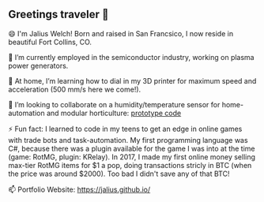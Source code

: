 ## Greetings traveler 👋
 😄 I'm Jalius Welch! Born and raised in San Francsico, I now reside in beautiful Fort Collins, CO.
 
 🔭 I’m currently employed in the semiconductor industry, working on plasma power generators.
 
 🌱 At home, I’m learning how to dial in my 3D printer for maximum speed and acceleration (500 mm/s here we come!).
 
 👯 I’m looking to collaborate on a humidity/temperature sensor for home-automation and modular horticulture: [prototype code](https://github.com/jalius/bme280_esp32_UI)
 
 ⚡ Fun fact:
I learned to code in my teens to get an edge in online games with trade bots and task-automation. My first programming language was C#, because there was a plugin available for the game I was into at the time (game: RotMG, plugin: KRelay). In 2017, I made my first online money selling max-tier RotMG items for $1 a pop, doing transactions stricly in BTC (when the price was around $2000). Too bad I didn't save any of that BTC!

📫 Portfolio Website: https://jalius.github.io/
<!--
**jalius/jalius** is a ✨ _special_ ✨ repository because its `README.md` (this file) appears on your GitHub profile.

Here are some ideas to get you started:

- 🔭 I’m currently working on ...
- 🌱 I’m currently learning ...
- 👯 I’m looking to collaborate on ...
- 🤔 I’m looking for help with ...
- 💬 Ask me about ...
- 📫 How to reach me: ...
- 😄 Pronouns: ...
- ⚡ Fun fact: ...
-->
